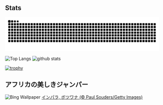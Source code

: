 ## Stats
<picture>
  <source media="(prefers-color-scheme: dark)" srcset="https://raw.githubusercontent.com/ba230t/ba230t/output/github-contribution-grid-snake-dark.svg">
  <source media="(prefers-color-scheme: light)" srcset="https://raw.githubusercontent.com/ba230t/ba230t/output/github-contribution-grid-snake.svg">
  <img alt="github contribution grid snake animation" src="https://raw.githubusercontent.com/ba230t/ba230t/output/github-contribution-grid-snake.svg">
</picture>

<p align="left">
  <img alt="Top Langs" height="150px" src="https://github-readme-stats.vercel.app/api/top-langs/?username=ba230t&layout=compact&theme=transparent" />
  <img alt="github stats" height="150px" src="https://github-readme-stats.vercel.app/api?username=ba230t&theme=transparent" />
</p>

[![trophy](https://github-profile-trophy.vercel.app/?username=ba230t&theme=transparent&column=7)](https://github.com/ryo-ma/github-profile-trophy)


<!-- Bing Wallpaper Start -->
## アフリカの美しきジャンパー
![Bing Wallpaper](https://www.bing.com/th?id=OHR.OrangeImpala_JA-JP2688977471_1920x1080.jpg&rf=LaDigue_1920x1080.jpg&pid=hp)
[インパラ, ボツワナ (© Paul Souders/Getty Images)](https://www.bing.com/search?q=%E3%83%A2%E3%83%AC%E3%83%9F%E5%8B%95%E7%89%A9%E4%BF%9D%E8%AD%B7%E5%8C%BA%2c+%E3%83%9C%E3%83%84%E3%83%AF%E3%83%8A&form=hpcapt&filters=HpDate%3a%2220250427_1500%22)
<!-- Bing Wallpaper End -->
